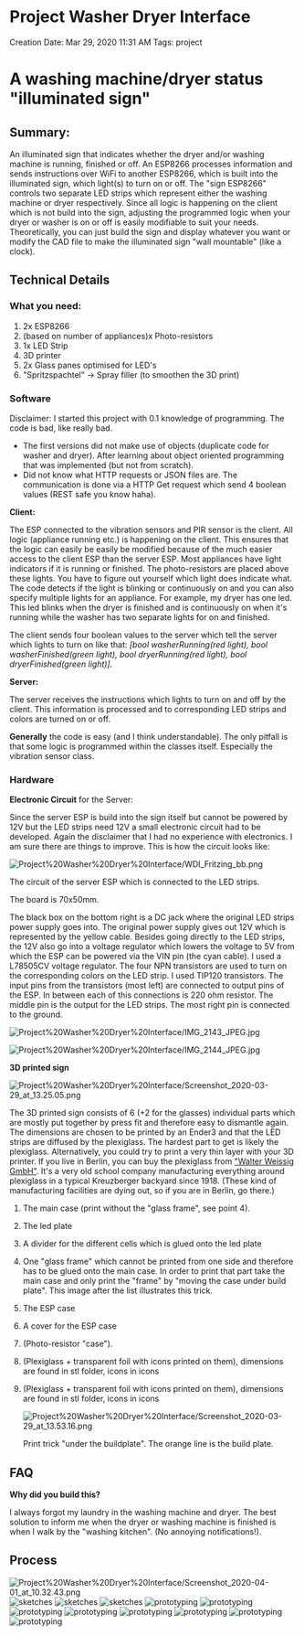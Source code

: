 # Project Washer Dryer Interface

Creation Date: Mar 29, 2020 11:31 AM
Tags: project

# A washing machine/dryer status "illuminated sign"

## Summary:

An illuminated sign that indicates whether the dryer and/or washing machine is running, finished or off. An ESP8266 processes information and sends instructions over WiFi to another ESP8266, which is built into the illuminated sign, which light(s) to turn on or off. The "sign ESP8266" controls two separate LED strips which represent either the washing machine or dryer respectively. Since all logic is happening on the client which is not build into the sign, adjusting the programmed logic when your dryer or washer is on or off is easily modifiable to suit your needs. Theoretically, you can just build the sign and display whatever you want or modify the CAD file to make the illuminated sign "wall mountable" (like a clock). 

## Technical Details

### What you need:

1. 2x ESP8266
2. (based on number of appliances)x Photo-resistors 
3. 1x LED Strip
4. 3D printer
5. 2x Glass panes optimised for LED's
6. "Spritzspachtel" → Spray filler (to smoothen the 3D print)

### Software

Disclaimer: I started this project with 0.1 knowledge of programming. The code is bad, like really bad. 
- The first versions did not make use of objects (duplicate code for washer and dryer). After learning about object oriented programming that was implemented (but not from scratch).
- Did not know what HTTP requests or JSON files are. The communication is done via a HTTP Get request which send 4 boolean values (REST safe you know haha).  

**Client:** 

The ESP connected to the vibration sensors and PIR sensor is the client. All logic (appliance running etc.) is happening on the client. This ensures that the logic can easily be easily be modified because of the much easier access to the client ESP than the server ESP. Most appliances have light indicators if it is running or finished. The photo-resistors are placed above these lights. You have to figure out yourself which light does indicate what. The code detects if the light is blinking or continuously on and you can also specify multiple lights for an appliance. For example, my dryer has one led. This led blinks when the dryer is finished and is continuously on when it's running while the washer has two separate lights for on and finished.

The client sends four boolean values to the server which tell the server which lights to turn on like that: *[bool washerRunning(red light), bool washerFinished(green light), bool dryerRunning(red light), bool dryerFinished(green light)].* 

**Server:**

The server receives the instructions which lights to turn on and off by the client. This information is processed and to corresponding LED strips and colors are turned on or off. 

**Generally** the code is easy (and I think understandable). The only pitfall is that some logic is programmed within the classes itself. Especially the vibration sensor class. 

### Hardware

**Electronic Circuit** for the Server:

Since the server ESP is build into the sign itself but cannot be powered by 12V but the LED strips need 12V a small electronic circuit had to be developed. Again the disclaimer that I had no experience with electronics. I am sure there are things to improve. This is how the circuit looks like:

![Project%20Washer%20Dryer%20Interface/WDI_Fritzing_bb.png](images/1-electric_circuit.png)

The circuit of the server ESP which is connected to the LED strips.

The board is 70x50mm.

The black box on the bottom right is a DC jack where the original LED strips power supply goes into. The original power supply gives out 12V which is represented by the yellow cable. Besides going directly to the LED strips, the 12V also go into a voltage regulator which lowers the voltage to 5V from which the ESP can be powered via the VIN pin (the cyan cable). I used a L78505CV voltage regulator. The four NPN transistors are used to turn on the corresponding colors on the LED strip. I used TIP120 transistors. The input pins from the transistors (most left) are connected to output pins of the ESP. In between each of this connections is 220 ohm resistor. The middle pin is the output for the LED strips. The most right pin is connected to the ground. 

![Project%20Washer%20Dryer%20Interface/IMG_2143_JPEG.jpg](images/2-electric_circuit.jpg)

![Project%20Washer%20Dryer%20Interface/IMG_2144_JPEG.jpg](images/3-electric_circuit.jpg)

**3D printed sign**

![Project%20Washer%20Dryer%20Interface/Screenshot_2020-03-29_at_13.25.05.png](images/4-sign_cad_view.png)

The 3D printed sign consists of 6 (+2 for the glasses) individual parts which are mostly put together by press fit and therefore easy to dismantle again. The dimensions are chosen to be printed by an Ender3 and that the LED strips are diffused by the plexiglass. The hardest part to get is likely the plexiglass. Alternatively, you could try to print a very thin layer with your 3D printer. If you live in Berlin, you can buy the plexiglass from ["Walter Weissig GmbH"](https://www.walterweissig.de/). It's a very old school company manufacturing everything around plexiglass in a typical Kreuzberger backyard since 1918. (These kind of manufacturing facilities are dying out, so if you are in Berlin, go there.)

1. The main case (print without the "glass frame", see point 4).
2. The led plate
3. A divider for the different cells which is glued onto the led plate
4. One "glass frame" which cannot be printed from one side and therefore has to be glued onto the main case. In order to print that part take the main case and only print the "frame" by "moving the case under build plate". This image after the list illustrates this trick.
5. The ESP case
6. A cover for the ESP case
7. (Photo-resistor "case").
8. (Plexiglass + transparent foil with icons printed on them), dimensions are found in stl folder, icons in icons
9. (Plexiglass + transparent foil with icons printed on them), dimensions are found in stl folder, icons in icons

    ![Project%20Washer%20Dryer%20Interface/Screenshot_2020-03-29_at_13.53.16.png](images/5-print_trick_cura.png)

    Print trick "under the buildplate". The orange line is the build plate.

## FAQ

**Why did you build this?**

I always forgot my laundry in the washing machine and dryer. The best solution to inform me when the dryer or washing machine is finished is when I walk by the "washing kitchen". (No annoying notifications!).

## Process

![Project%20Washer%20Dryer%20Interface/Screenshot_2020-04-01_at_10.32.43.png](images/process-1-cad_history.png)
![sketches](images/process-2-sketches.png)
![sketches](images/process-3-sketches.png)
![sketches](images/process-4-sketches.png)
![prototyping](images/process-5-early_prototype.png)
![prototyping](images/process-6-first_glass_tests.png)
![prototyping](images/process-7-glass_arrived.jpg)
![prototyping](images/process-8-led_strip_layout.png)
![prototyping](images/process-9-soldering.png)
![prototyping](images/process-10-first_working_light.png)
![prototyping](images/process-11-3d_print_finish.png)
![prototyping](images/process-12-finished.png)
